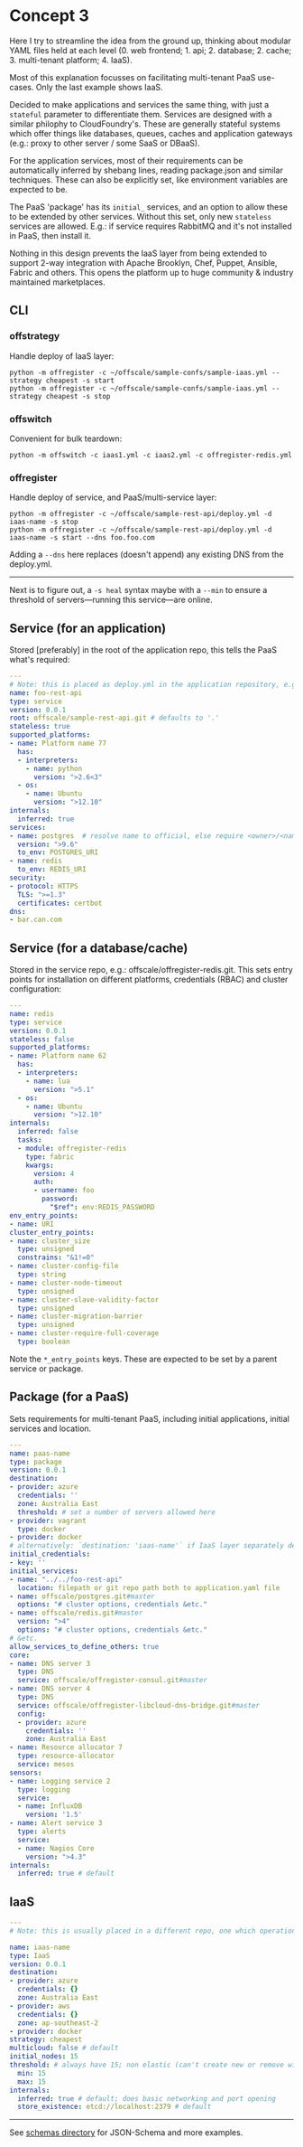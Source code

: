 # Concept 3
Here I try to streamline the idea from the ground up, thinking about modular YAML files held at each level (0. web frontend; 1. api; 2. database; 2. cache; 3. multi-tenant platform; 4. IaaS).

Most of this explanation focusses on facilitating multi-tenant PaaS use-cases. Only the last example shows IaaS.

Decided to make applications and services the same thing, with just a `stateful` parameter to differentiate them. Services are designed with a similar philophy to CloudFoundry's. These are generally stateful systems which offer things like databases, queues, caches and application gateways (e.g.: proxy to other server / some SaaS or DBaaS).

For the application services, most of their requirements can be automatically inferred by shebang lines, reading package.json and similar techniques. These can also be explicitly set, like environment variables are expected to be.

The PaaS 'package' has its `initial_` services, and an option to allow these to be extended by other services. Without this set, only new `stateless` services are allowed.
E.g.: if service requires RabbitMQ and it's not installed in PaaS, then install it.

Nothing in this design prevents the IaaS layer from being extended to support 2-way integration with Apache Brooklyn, Chef, Puppet, Ansible, Fabric and others. This opens the platform up to huge community & industry maintained marketplaces.

## CLI

### offstrategy
Handle deploy of IaaS layer:

    python -m offregister -c ~/offscale/sample-confs/sample-iaas.yml --strategy cheapest -s start
    python -m offregister -c ~/offscale/sample-confs/sample-iaas.yml --strategy cheapest -s stop

### offswitch
Convenient for bulk teardown:

    python -m offswitch -c iaas1.yml -c iaas2.yml -c offregister-redis.yml

### offregister
Handle deploy of service, and PaaS/multi-service layer:

    python -m offregister -c ~/offscale/sample-rest-api/deploy.yml -d iaas-name -s stop
    python -m offregister -c ~/offscale/sample-rest-api/deploy.yml -d iaas-name -s start --dns foo.foo.com

Adding a `--dns` here replaces (doesn't append) any existing DNS from the deploy.yml.

---

Next is to figure out, a `-s heal` syntax maybe with a `--min` to ensure a threshold of servers—running this service—are online.

## Service (for an application)
Stored [preferably] in the root of the application repo, this tells the PaaS what's required:

```yaml
---
# Note: this is placed as deploy.yml in the application repository, e.g.: foo-rest-api.git
name: foo-rest-api
type: service
version: 0.0.1
root: offscale/sample-rest-api.git # defaults to '.'
stateless: true
supported_platforms:
- name: Platform name 77
  has:
  - interpreters:
    - name: python
      version: ">2.6<3"
  - os:
    - name: Ubuntu
      version: ">12.10"
internals:
  inferred: true
services:
- name: postgres  # resolve name to official, else require <owner>/<name>
  version: ">9.6"
  to_env: POSTGRES_URI
- name: redis
  to_env: REDIS_URI
security:
- protocol: HTTPS
  TLS: ">=1.3"
  certificates: certbot
dns:
- bar.can.com
```

## Service (for a database/cache)
Stored in the service repo, e.g.: offscale/offregister-redis.git. This sets entry points for installation on different platforms, credentials (RBAC) and cluster configuration:
```yaml
---
name: redis
type: service
version: 0.0.1
stateless: false
supported_platforms:
- name: Platform name 62
  has:
  - interpreters:
    - name: lua
      version: ">5.1"
  - os:
    - name: Ubuntu
      version: ">12.10"
internals:
  inferred: false
  tasks:
  - module: offregister-redis
    type: fabric
    kwargs:
      version: 4
      auth:
      - username: foo
        password:
          "$ref": env:REDIS_PASSWORD
env_entry_points:
- name: URI
cluster_entry_points:
- name: cluster_size
  type: unsigned
  constrains: "&1!=0"
- name: cluster-config-file
  type: string
- name: cluster-node-timeout
  type: unsigned
- name: cluster-slave-validity-factor
  type: unsigned
- name: cluster-migration-barrier
  type: unsigned
- name: cluster-require-full-coverage
  type: boolean
```

Note the `*_entry_points` keys. These are expected to be set by a parent service or package.

## Package (for a PaaS)
Sets requirements for multi-tenant PaaS, including initial applications, initial services and location.

```yaml
---
name: paas-name
type: package
version: 0.0.1
destination:
- provider: azure
  credentials: ''
  zone: Australia East
  threshold: # set a number of servers allowed here
- provider: vagrant
  type: docker
- provider: docker
# alternatively: `destination: 'iaas-name'` if IaaS layer separately deployed
initial_credentials:
- key: ''
initial_services:
- name: "../../foo-rest-api"
  location: filepath or git repo path both to application.yaml file
- name: offscale/postgres.git#master
  options: "# cluster options, credentials &etc."
- name: offscale/redis.git#master
  version: ">4"
  options: "# cluster options, credentials &etc."
# &etc.
allow_services_to_define_others: true
core:
- name: DNS server 3
  type: DNS
  service: offscale/offregister-consul.git#master
- name: DNS server 4
  type: DNS
  service: offscale/offregister-libcloud-dns-bridge.git#master
  config:
  - provider: azure
    credentials: ''
    zone: Australia East
- name: Resource allocator 7
  type: resource-allocator
  service: mesos
sensors:
- name: Logging service 2
  type: logging
  service:
  - name: InfluxDB
    version: '1.5'
- name: Alert service 3
  type: alerts
  service:
  - name: Nagios Core
    version: ">4.3"
internals:
  inferred: true # default
```

## IaaS
```yaml
---
# Note: this is usually placed in a different repo, one which operations/DevOps and management look at

name: iaas-name
type: IaaS
version: 0.0.1
destination:
- provider: azure
  credentials: {}
  zone: Australia East
- provider: aws
  credentials: {}
  zone: ap-southeast-2
- provider: docker
strategy: cheapest
multicloud: false # default
initial_nodes: 15
threshold: # always have 15; non elastic (can't create new or remove without replacing)
  min: 15
  max: 15
internals:
  inferred: true # default; does basic networking and port opening
  store_existence: etcd://localhost:2379 # default
```

---

See [schemas directory](schemas) for JSON-Schema and more examples.
